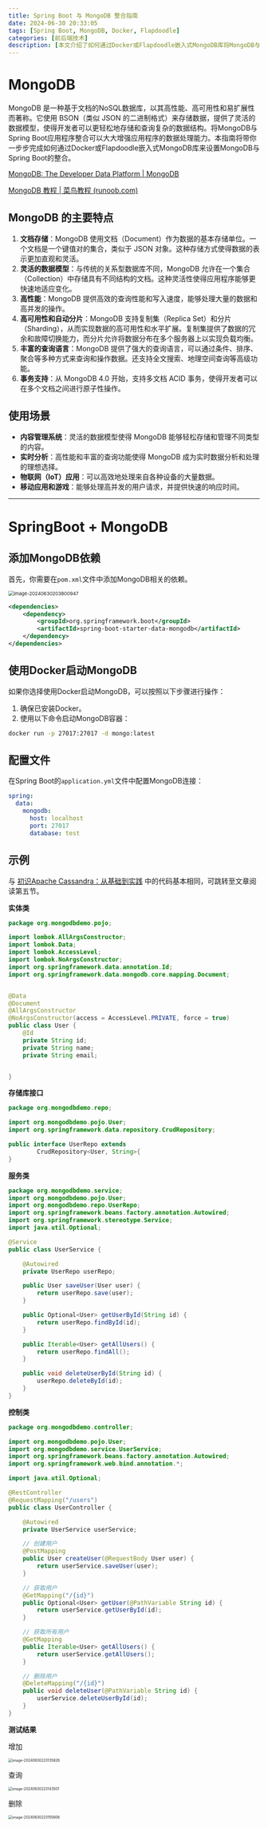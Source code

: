 ```yaml
---
title: Spring Boot 与 MongoDB 整合指南
date: 2024-06-30 20:33:05
tags: [Spring Boot, MongoDB, Docker, Flapdoodle]
categories: [前后端技术]
description: [本文介绍了如何通过Docker或Flapdoodle嵌入式MongoDB库将MongoDB与Spring Boot整合。]
---
```


# MongoDB

MongoDB 是一种基于文档的NoSQL数据库，以其高性能、高可用性和易扩展性而著称。它使用 BSON（类似 JSON 的二进制格式）来存储数据，提供了灵活的数据模型，使得开发者可以更轻松地存储和查询复杂的数据结构。将MongoDB与Spring Boot应用程序整合可以大大增强应用程序的数据处理能力。本指南将带你一步步完成如何通过Docker或Flapdoodle嵌入式MongoDB库来设置MongoDB与Spring Boot的整合。

[MongoDB: The Developer Data Platform | MongoDB](https://www.mongodb.com/)

[MongoDB 教程 | 菜鸟教程 (runoob.com)](https://www.runoob.com/mongodb/mongodb-tutorial.html)

## MongoDB 的主要特点

1. **文档存储**：MongoDB 使用文档（Document）作为数据的基本存储单位。一个文档是一个键值对的集合，类似于 JSON 对象。这种存储方式使得数据的表示更加直观和灵活。
2. **灵活的数据模型**：与传统的关系型数据库不同，MongoDB 允许在一个集合（Collection）中存储具有不同结构的文档。这种灵活性使得应用程序能够更快速地适应变化。
3. **高性能**：MongoDB 提供高效的查询性能和写入速度，能够处理大量的数据和高并发的操作。
4. **高可用性和自动分片**：MongoDB 支持复制集（Replica Set）和分片（Sharding），从而实现数据的高可用性和水平扩展。复制集提供了数据的冗余和故障切换能力，而分片允许将数据分布在多个服务器上以实现负载均衡。
5. **丰富的查询语言**：MongoDB 提供了强大的查询语言，可以通过条件、排序、聚合等多种方式来查询和操作数据。还支持全文搜索、地理空间查询等高级功能。
6. **事务支持**：从 MongoDB 4.0 开始，支持多文档 ACID 事务，使得开发者可以在多个文档之间进行原子性操作。

## 使用场景

- **内容管理系统**：灵活的数据模型使得 MongoDB 能够轻松存储和管理不同类型的内容。
- **实时分析**：高性能和丰富的查询功能使得 MongoDB 成为实时数据分析和处理的理想选择。
- **物联网（IoT）应用**：可以高效地处理来自各种设备的大量数据。
- **移动应用和游戏**：能够处理高并发的用户请求，并提供快速的响应时间。

---



# SpringBoot + MongoDB

## 添加MongoDB依赖

首先，你需要在`pom.xml`文件中添加MongoDB相关的依赖。

<img src="2024-06-30/image-20240630203800947.png" alt="image-20240630203800947" style="zoom:67%;" />

```xml
<dependencies>
    <dependency>
        <groupId>org.springframework.boot</groupId>
        <artifactId>spring-boot-starter-data-mongodb</artifactId>
    </dependency>
</dependencies>
```

## 使用Docker启动MongoDB

如果你选择使用Docker启动MongoDB，可以按照以下步骤进行操作：

1. 确保已安装Docker。
2. 使用以下命令启动MongoDB容器：

```bash
docker run -p 27017:27017 -d mongo:latest
```



## 配置文件

在Spring Boot的`application.yml`文件中配置MongoDB连接：

```yaml
spring:
  data:
    mongodb:
      host: localhost
      port: 27017
      database: test
```





## 示例

与 [初识Apache Cassandra：从基础到实践](/2024/06/11/2024-06-11/) 中的代码基本相同，可跳转至文章阅读第五节。



**实体类**

```java
package org.mongodbdemo.pojo;

import lombok.AllArgsConstructor;
import lombok.Data;
import lombok.AccessLevel;
import lombok.NoArgsConstructor;
import org.springframework.data.annotation.Id;
import org.springframework.data.mongodb.core.mapping.Document;


@Data
@Document
@AllArgsConstructor
@NoArgsConstructor(access = AccessLevel.PRIVATE, force = true)
public class User {
    @Id
    private String id;
    private String name;
    private String email;


}
```

**存储库接口**

```java
package org.mongodbdemo.repo;

import org.mongodbdemo.pojo.User;
import org.springframework.data.repository.CrudRepository;

public interface UserRepo extends
        CrudRepository<User, String>{
}
```

**服务类**

```java
package org.mongodbdemo.service;
import org.mongodbdemo.pojo.User;
import org.mongodbdemo.repo.UserRepo;
import org.springframework.beans.factory.annotation.Autowired;
import org.springframework.stereotype.Service;
import java.util.Optional;

@Service
public class UserService {

    @Autowired
    private UserRepo userRepo;

    public User saveUser(User user) {
        return userRepo.save(user);
    }

    public Optional<User> getUserById(String id) {
        return userRepo.findById(id);
    }

    public Iterable<User> getAllUsers() {
        return userRepo.findAll();
    }

    public void deleteUserById(String id) {
        userRepo.deleteById(id);
    }
}
```

**控制类**

```java
package org.mongodbdemo.controller;

import org.mongodbdemo.pojo.User;
import org.mongodbdemo.service.UserService;
import org.springframework.beans.factory.annotation.Autowired;
import org.springframework.web.bind.annotation.*;

import java.util.Optional;

@RestController
@RequestMapping("/users")
public class UserController {

    @Autowired
    private UserService userService;

    // 创建用户
    @PostMapping
    public User createUser(@RequestBody User user) {
        return userService.saveUser(user);
    }

    // 获取用户
    @GetMapping("/{id}")
    public Optional<User> getUser(@PathVariable String id) {
        return userService.getUserById(id);
    }

    // 获取所有用户
    @GetMapping
    public Iterable<User> getAllUsers() {
        return userService.getAllUsers();
    }

    // 删除用户
    @DeleteMapping("/{id}")
    public void deleteUser(@PathVariable String id) {
        userService.deleteUserById(id);
    }
}
```

**测试结果**

增加

<img src="2024-06-30/image-20240630223135826.png" alt="image-20240630223135826" style="zoom:50%;" />

查询

<img src="2024-06-30/image-20240630223143501.png" alt="image-20240630223143501" style="zoom:50%;" />

删除

<img src="2024-06-30/image-20240630223155606.png" alt="image-20240630223155606" style="zoom:50%;" />
